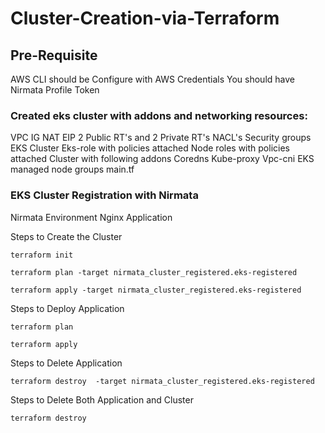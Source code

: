 # Cluster-Creation-via-Terraform

## Pre-Requisite
AWS CLI should be Configure with AWS Credentials
You should have Nirmata Profile Token

### Created eks cluster with addons and networking resources:
VPC
IG
NAT
EIP
2 Public RT's and 2 Private RT's
NACL's
Security groups
EKS Cluster
Eks-role with policies attached
Node roles with policies attached
Cluster with following addons
Coredns
Kube-proxy
Vpc-cni
EKS managed node groups
main.tf

### EKS Cluster Registration with Nirmata
Nirmata Environment
Nginx Application

Steps to Create the Cluster 

```
terraform init
```
```
terraform plan -target nirmata_cluster_registered.eks-registered
```
```
terraform apply -target nirmata_cluster_registered.eks-registered
```

Steps to Deploy Application 

```
terraform plan
```
```
terraform apply
```

Steps to Delete Application
```
terraform destroy  -target nirmata_cluster_registered.eks-registered
```


Steps to Delete Both Application and 
Cluster
```
terraform destroy
```


